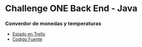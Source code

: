 # Challenge ONE Back End - Java

### Converdor de monedas y temperaturas

- [Estado en Trello](https://trello.com/c/yE9O12vQ/11-sobre-el-desaf%C3%ADo)
- [Codigo Fuente](https://github.com/admred/conversor-de-moneda)
